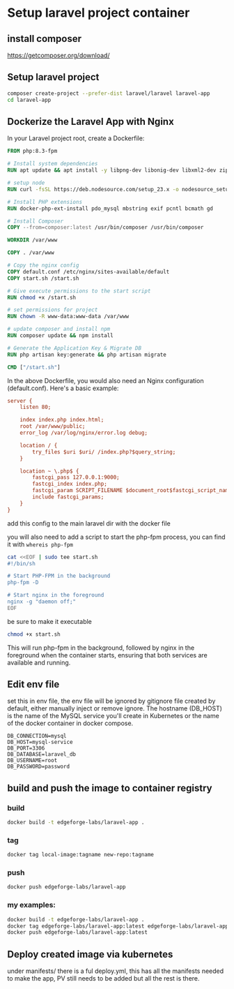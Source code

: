 # Setup laravel project container

## install composer

https://getcomposer.org/download/

## Setup laravel project

```bash
composer create-project --prefer-dist laravel/laravel laravel-app
cd laravel-app
```

## Dockerize the Laravel App with Nginx

In your Laravel project root, create a Dockerfile:

```Dockerfile
FROM php:8.3-fpm

# Install system dependencies
RUN apt update && apt install -y libpng-dev libonig-dev libxml2-dev zip curl unzip git nginx && apt clean

# setup node
RUN curl -fsSL https://deb.nodesource.com/setup_23.x -o nodesource_setup.sh && chmod +x nodesource_setup.sh && bash nodesource_setup.sh && apt install -y nodejs && apt clean

# Install PHP extensions
RUN docker-php-ext-install pdo_mysql mbstring exif pcntl bcmath gd

# Install Composer
COPY --from=composer:latest /usr/bin/composer /usr/bin/composer

WORKDIR /var/www

COPY . /var/www

# Copy the nginx config
COPY default.conf /etc/nginx/sites-available/default
COPY start.sh /start.sh

# Give execute permissions to the start script
RUN chmod +x /start.sh

# set permissions for project
RUN chown -R www-data:www-data /var/www

# update composer and install npm
RUN composer update && npm install

# Generate the Application Key & Migrate DB
RUN php artisan key:generate && php artisan migrate

CMD ["/start.sh"]
```

In the above Dockerfile, you would also need an Nginx configuration (default.conf). Here's a basic example:

```ini
server {
    listen 80;

    index index.php index.html;
    root /var/www/public;
    error_log /var/log/nginx/error.log debug;

    location / {
        try_files $uri $uri/ /index.php?$query_string;
    }

    location ~ \.php$ {
        fastcgi_pass 127.0.0.1:9000;
        fastcgi_index index.php;
        fastcgi_param SCRIPT_FILENAME $document_root$fastcgi_script_name;
        include fastcgi_params;
    }
}
```

add this config to the main laravel dir with the docker file

you will also need to add a script to start the php-fpm process, you can find it with `whereis php-fpm`

```bash
cat <<EOF | sudo tee start.sh
#!/bin/sh

# Start PHP-FPM in the background
php-fpm -D

# Start nginx in the foreground
nginx -g "daemon off;"
EOF
```

be sure to make it executable

```bash
chmod +x start.sh
```

This will run php-fpm in the background, followed by nginx in the foreground when the container starts, ensuring that both services are available and running.


## Edit env file

set this in env file, the env file will be ignored by gitignore file created by default, either manually inject or remove ignore. The hostname (DB_HOST) is the name of the MySQL service you'll create in Kubernetes or the name of the docker container in docker compose.

```env
DB_CONNECTION=mysql
DB_HOST=mysql-service
DB_PORT=3306
DB_DATABASE=laravel_db
DB_USERNAME=root
DB_PASSWORD=password
```


## build and push the image to container registry

### build

```bash
docker build -t edgeforge-labs/laravel-app .
```

### tag

```bash
docker tag local-image:tagname new-repo:tagname
```

### push

```bash
docker push edgeforge-labs/laravel-app
```

### my examples:

````bash
docker build -t edgeforge-labs/laravel-app .
docker tag edgeforge-labs/laravel-app:latest edgeforge-labs/laravel-app:latest
docker push edgeforge-labs/laravel-app:latest
````


## Deploy created image via kubernetes

under manifests/ there is a ful deploy.yml, this has all the manifests needed to make the app, PV still needs to be added but all the rest is there.
